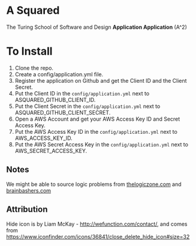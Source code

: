 # A Squared

The Turing School of Software and Design **Application Application** (A^2)

# To Install

1. Clone the repo.
2. Create a config/application.yml file.
3. Register the application on Github and get the Client ID and the Client Secret.
5. Put the Client ID in the `config/application.yml` next to ASQUARED_GITHUB_CLIENT_ID.
6. Put the Client Secret in the `config/application.yml` next to ASQUARED_GITHUB_CLIENT_SECRET.
7. Open a AWS Account and get your AWS Access Key ID and Secret Access Key.
8. Put the AWS Access Key ID in the `config/application.yml` next to AWS_ACCESS_KEY_ID.
9. Put the AWS Secret Access Key in the `config/application.yml` next to AWS_SECRET_ACCESS_KEY.

## Notes

We might be able to source logic problems from [thelogiczone.com](http://www.thelogiczone.plus.com/logic_index.htm) and [brainbashers.com](http://www.brainbashers.com/logic.asp)

## Attribution

Hide icon is by Liam McKay - http://wefunction.com/contact/, and comes from https://www.iconfinder.com/icons/36841/close_delete_hide_icon#size=32

